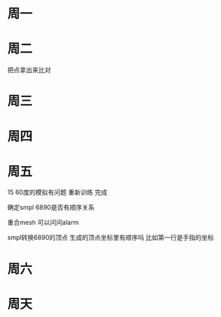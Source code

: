 # 周一

# 周二
把点拿出来比对



# 周三

# 周四

# 周五

15  60度的模拟有问题 重新训练   完成

确定smpl 6890是否有顺序关系 

重合mesh 可以问问alarm


smpl转换6890的顶点
生成的顶点坐标里有顺序吗
比如第一行是手指的坐标


# 周六

# 周天